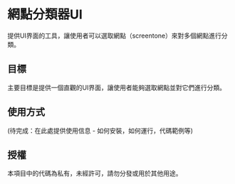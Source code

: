 # 網點分類器UI

提供UI界面的工具，讓使用者可以選取網點（screentone）來對多個網點進行分類。

## 目標

主要目標是提供一個直觀的UI界面，讓使用者能夠選取網點並對它們進行分類。

## 使用方式

(待完成：在此處提供使用信息 - 如何安裝，如何運行，代碼範例等)

## 授權

本項目中的代碼為私有，未經許可，請勿分發或用於其他用途。

